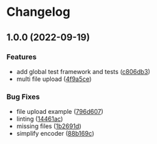 # Changelog

## 1.0.0 (2022-09-19)


### Features

* add global test framework and tests ([c806db3](https://github.com/web3-storage/w3ui/commit/c806db31b9432ec1303e47ddaf0187ffd220ccd0))
* multi file upload ([4f9a5ce](https://github.com/web3-storage/w3ui/commit/4f9a5ced2d3819dd5d3eb05c0a273230ff003de2))


### Bug Fixes

* file upload example ([796d607](https://github.com/web3-storage/w3ui/commit/796d6076bd0781c23ccaafd3d259830950f43959))
* linting ([14461ac](https://github.com/web3-storage/w3ui/commit/14461acf82ec05b7a856dee37f62026c07ba0d9f))
* missing files ([1b2691d](https://github.com/web3-storage/w3ui/commit/1b2691d604a5b2fba4ac08b357a64cb48beecbad))
* simplify encoder ([88b169c](https://github.com/web3-storage/w3ui/commit/88b169cd58393e53235c75d60a1d0c116d3d21e0))
